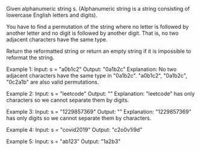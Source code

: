 Given alphanumeric string s. (Alphanumeric string is a string consisting of lowercase English letters and digits).

You have to find a permutation of the string where no letter is followed by another letter and no digit is followed by another digit. That is, no two adjacent characters have the same type.

Return the reformatted string or return an empty string if it is impossible to reformat the string.

Example 1:
Input: s = "a0b1c2"
Output: "0a1b2c"
Explanation: No two adjacent characters have the same type in "0a1b2c". "a0b1c2", "0a1b2c", "0c2a1b" are also valid permutations.

Example 2:
Input: s = "leetcode"
Output: ""
Explanation: "leetcode" has only characters so we cannot separate them by digits.

Example 3:
Input: s = "1229857369"
Output: ""
Explanation: "1229857369" has only digits so we cannot separate them by characters.

Example 4:
Input: s = "covid2019"
Output: "c2o0v1i9d"

Example 5:
Input: s = "ab123"
Output: "1a2b3"
 